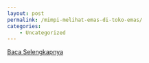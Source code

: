 ```yaml
---
layout: post
permalink: /mimpi-melihat-emas-di-toko-emas/
categories:
    - Uncategorized
---
```


[Baca Selengkapnya](/07)